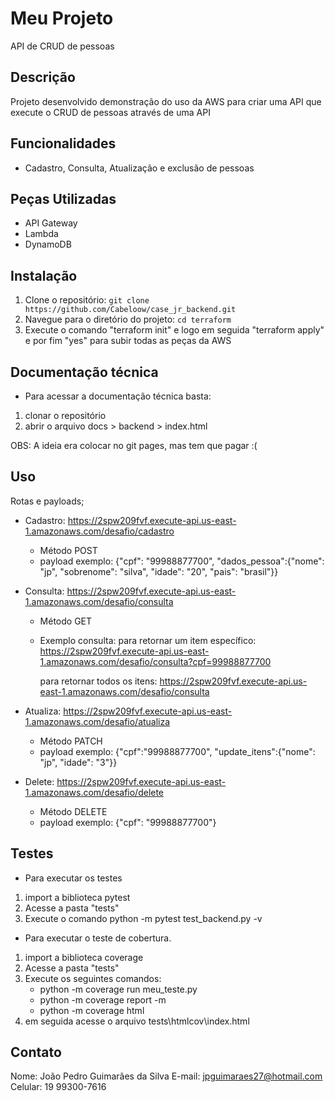 # Meu Projeto

API de CRUD de pessoas

## Descrição

Projeto desenvolvido demonstração do uso da AWS para criar uma API que execute o CRUD de pessoas através de uma API

## Funcionalidades

- Cadastro, Consulta, Atualização e exclusão de pessoas

## Peças Utilizadas

- API Gateway
- Lambda
- DynamoDB

## Instalação

1. Clone o repositório: `git clone https://github.com/Cabeloow/case_jr_backend.git`
2. Navegue para o diretório do projeto: `cd terraform`
3. Execute o comando "terraform init" e logo em seguida "terraform apply" e por fim "yes" para subir todas as peças da AWS

## Documentação técnica

- Para acessar a documentação técnica basta:
1. clonar o repositório
2. abrir o arquivo docs > backend > index.html

OBS: A ideia era colocar no git pages, mas tem que pagar :(

## Uso

Rotas e payloads;

- Cadastro: https://2spw209fvf.execute-api.us-east-1.amazonaws.com/desafio/cadastro
    - Método POST
    - payload exemplo:
        {"cpf": "99988877700", 
        "dados_pessoa":{"nome":  "jp", "sobrenome": "silva", "idade": "20", "pais": "brasil"}}


- Consulta: https://2spw209fvf.execute-api.us-east-1.amazonaws.com/desafio/consulta
    - Método GET
    - Exemplo consulta:
        para retornar um item específico:
            https://2spw209fvf.execute-api.us-east-1.amazonaws.com/desafio/consulta?cpf=99988877700

        para retornar todos os itens:
            https://2spw209fvf.execute-api.us-east-1.amazonaws.com/desafio/consulta


- Atualiza: https://2spw209fvf.execute-api.us-east-1.amazonaws.com/desafio/atualiza
    - Método PATCH
    - payload exemplo:
        {"cpf":"99988877700", 
        "update_itens":{"nome":  "jp", "idade": "3"}}

- Delete: https://2spw209fvf.execute-api.us-east-1.amazonaws.com/desafio/delete
    - Método DELETE
    - payload exemplo:
        {"cpf": "99988877700"}

## Testes

- Para executar os testes
1. import a biblioteca pytest
1. Acesse a pasta "tests"
2. Execute o comando python -m pytest test_backend.py -v

- Para executar o teste de cobertura.
1. import a biblioteca coverage
1. Acesse a pasta "tests"
2. Execute os seguintes comandos:
    - python -m coverage run meu_teste.py
    - python -m coverage report -m
    - python -m coverage html
3. em seguida acesse o arquivo tests\htmlcov\index.html

## Contato

Nome: João Pedro Guimarães da Silva
E-mail: jpguimaraes27@hotmail.com
Celular: 19 99300-7616

